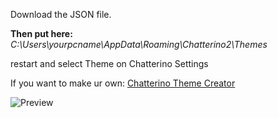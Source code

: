 Download the JSON file.

**Then put here:**
*C:\Users\yourpcname\AppData\Roaming\Chatterino2\Themes*

restart and select Theme on Chatterino Settings

If you want to make ur own: [Chatterino Theme Creator](https://chatterino-theme-creator-web.vercel.app)

![Preview](https://github.com/user-attachments/assets/5c74b167-a780-40fd-ac9e-e552aaf1c2b2)
